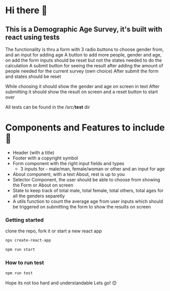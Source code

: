 # Hi there 👋 

## This is a Demographic Age Survey, it's built with react using tests 

The functionality is thru a form with 3 radio buttons to choose gender from, and an input for adding age
A button to add more people, gender and age, on add the form inputs should be reset but not the states needed to do the calculation
A submit button for seeing the result after adding the amount of people needed for the current survey (own choice)
After submit the form and states should be reset

While choosing it should show the gender and age on screen in text
After submitting it should show the result on screen and a reset button to start over

All tests can be found in the /src/__test__ dir

# Components and Features to include 💾
- Header (with a title)
- Footer with a copyright symbol
- Form component with the right input fields and types
    - 3 inputs for - male/man, female/woman or other and an input for age
- About component,  with a text About, rest is up to you
- Selector Component, the user should be able to choose from showing the Form or About on screen
- State to keep track of total male, total female, total others, total ages for all the genders separetly
- A utils function to count the average age from user inputs which should be triggered on submitting the form to show the results on screen

### Getting started

clone the repo, fork it or start a new react app

```sh
npx create-react-app
```

```sh
npm run start
```

### How to run test 

```sh
npm run test
```

Hope its not too hard and understandable
Lets go! 😊